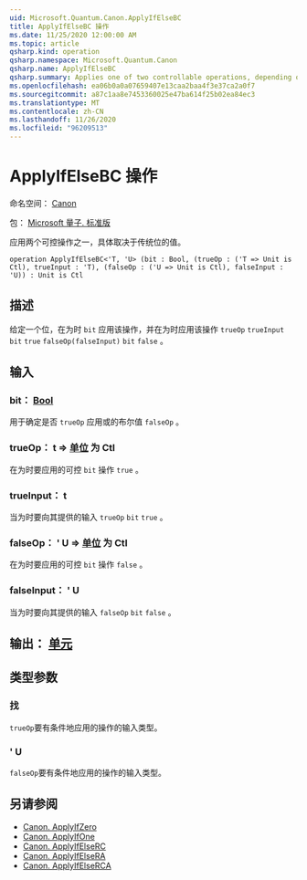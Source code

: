 ```yaml
---
uid: Microsoft.Quantum.Canon.ApplyIfElseBC
title: ApplyIfElseBC 操作
ms.date: 11/25/2020 12:00:00 AM
ms.topic: article
qsharp.kind: operation
qsharp.namespace: Microsoft.Quantum.Canon
qsharp.name: ApplyIfElseBC
qsharp.summary: Applies one of two controllable operations, depending on the value of a classical bit.
ms.openlocfilehash: ea06b0a0a07659407e13caa2baa4f3e37ca2a0f7
ms.sourcegitcommit: a87c1aa8e7453360025e47ba614f25b02ea84ec3
ms.translationtype: MT
ms.contentlocale: zh-CN
ms.lasthandoff: 11/26/2020
ms.locfileid: "96209513"
---
```

# <a name="applyifelsebc-operation"></a>ApplyIfElseBC 操作

命名空间： [Canon](xref:Microsoft.Quantum.Canon)

包： [Microsoft 量子. 标准版](https://nuget.org/packages/Microsoft.Quantum.Standard)


应用两个可控操作之一，具体取决于传统位的值。

```qsharp
operation ApplyIfElseBC<'T, 'U> (bit : Bool, (trueOp : ('T => Unit is Ctl), trueInput : 'T), (falseOp : ('U => Unit is Ctl), falseInput : 'U)) : Unit is Ctl
```


## <a name="description"></a>描述

给定一个位，在为时 `bit` 应用该操作，并在为时应用该操作 `trueOp` `trueInput` `bit` `true` `falseOp(falseInput)` `bit` `false` 。

## <a name="input"></a>输入

### <a name="bit--bool"></a>bit： [Bool](xref:microsoft.quantum.lang-ref.bool)

用于确定是否 `trueOp` 应用或的布尔值 `falseOp` 。


### <a name="trueop--t--unit--is-ctl"></a>trueOp： t => [单位](xref:microsoft.quantum.lang-ref.unit)  为 Ctl

在为时要应用的可控 `bit` 操作 `true` 。


### <a name="trueinput--t"></a>trueInput： t

当为时要向其提供的输入 `trueOp` `bit` `true` 。


### <a name="falseop--u--unit--is-ctl"></a>falseOp： ' U => [单位](xref:microsoft.quantum.lang-ref.unit)  为 Ctl

在为时要应用的可控 `bit` 操作 `false` 。


### <a name="falseinput--u"></a>falseInput： ' U

当为时要向其提供的输入 `falseOp` `bit` `false` 。



## <a name="output--unit"></a>输出： [单元](xref:microsoft.quantum.lang-ref.unit)



## <a name="type-parameters"></a>类型参数

### <a name="t"></a>找

`trueOp`要有条件地应用的操作的输入类型。
### <a name="u"></a>' U

`falseOp`要有条件地应用的操作的输入类型。

## <a name="see-also"></a>另请参阅

- [Canon. ApplyIfZero](xref:Microsoft.Quantum.Canon.ApplyIfZero)
- [Canon. ApplyIfOne](xref:Microsoft.Quantum.Canon.ApplyIfOne)
- [Canon. ApplyIfElseRC](xref:Microsoft.Quantum.Canon.ApplyIfElseRC)
- [Canon. ApplyIfElseRA](xref:Microsoft.Quantum.Canon.ApplyIfElseRA)
- [Canon. ApplyIfElseRCA](xref:Microsoft.Quantum.Canon.ApplyIfElseRCA)